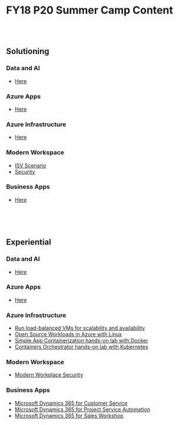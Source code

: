 # FY18 P20 Summer Camp Content

<br>
<br>


## Solutioning
### Data and AI
 - [Here](./DataAi/)

### Azure Apps
 - [Here](https://1drv.ms/w/s!ApNjXNBDMrWt2zNEDRjyKEpH1Lgm)

### Azure Infrastructure
 - [Here](./AzureIaaS/solutioning.html)

### Modern Workspace
 - [ISV Scenario](WorkingLife-Balance.pptx)
 - [Security](./ModernWorkplace/security/P20ModernWorkplaceSecurity.pptx)


### Business Apps
 - [Here](./BusinessApps/solutioning-scenario.pdf)

<br>
<br>
<br>

## Experiential
### Data and AI
 - [Here](https://github.com/chmitch/p20camp-dataandai)

### Azure Apps
 - [Here](https://1drv.ms/b/s!ApNjXNBDMrWt2zQbDuj6I_6WHZnR)

### Azure Infrastructure
 - [Run load-balanced VMs for scalability and availability](./AzureIaaS/SingleRegionHALab/)
 - [Open Source Workloads in Azure with Linux](./AzureIaaS/AzureOSS/)
 - [Simple App Containerization hands-on lab with Docker](./AzureIaaS/SimpleContainers/)
 - [Containers Orchestrator hands-on lab with Kubernetes](./AzureIaaS/KubernetesContainers/)
 
### Modern Workspace
 - [Modern Workplace Security](./ModernWorkplace/security/readme.md)

### Business Apps
 - [Microsoft Dynamics 365 for Customer Service](./BusinessApps/customer-service.pdf)
 - [Microsoft Dynamics 365 for Project Service Automation](./BusinessApps/project-service-automation.pdf)
 - [Microsoft Dynamics 365 for Sales Workshop](./BusinessApps/sales-workshop.pdf)